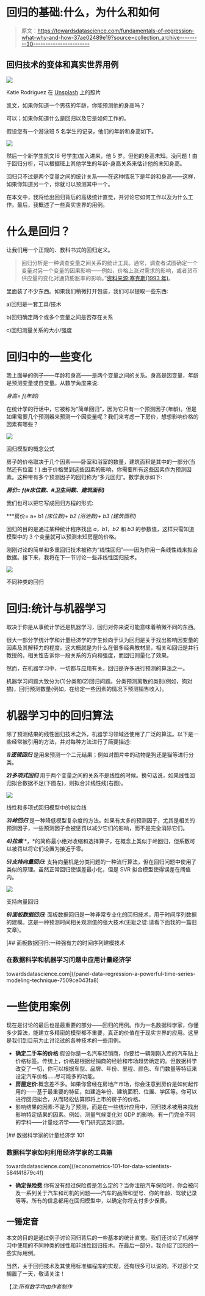 # 回归的基础:什么，为什么和如何

> 原文：<https://towardsdatascience.com/fundamentals-of-regression-what-why-and-how-37ae02489e19?source=collection_archive---------30----------------------->

## 回归技术的变体和真实世界用例

![](img/22b2ee26c63d5a82220405f9ca57197a.png)

Katie Rodriguez 在 [Unsplash](https://unsplash.com?utm_source=medium&utm_medium=referral) 上的照片

凯文，如果你知道一个男孩的年龄，你能预测他的身高吗？

可以；如果你知道什么是回归以及它是如何工作的。

假设您有一个游泳班 5 名学生的记录，他们的年龄和身高如下。

![](img/29c178081b90b6a62798255819161e43.png)

然后一个新学生凯文(6 号学生)加入进来，他 5 岁。但他的身高未知。没问题！由于回归分析，可以根据班上其他学生的年龄-身高关系来估计他的未知身高。

回归只不过是两个变量之间的统计关系——在这种情况下是年龄和身高——这样，如果你知道另一个，你就可以预测其中一个。

在本文中，我将给出回归背后的高级统计直觉，并讨论它如何工作以及为什么工作。最后，我概述了一些真实世界的用例。

# 什么是回归？

让我们用一个正规的、教科书式的回归定义。

> 回归分析是一种调查变量之间关系的统计工具。通常，调查者试图确定一个变量对另一个变量的因果影响——例如，价格上涨对需求的影响，或者货币供应量的变化对通货膨胀率的影响。”[资料来源:塞克斯(1993 年)](https://chicagounbound.uchicago.edu/cgi/viewcontent.cgi?article=1050&context=law_and_economics)。

里面装了不少东西。如果我们稍微打开包装，我们可以提取一些东西:

a)回归是一套工具/技术

b)回归确定两个或多个变量之间是否存在关系

c)回归测量关系的大小/强度

# 回归中的一些变化

我上面举的例子——年龄和身高——是两个变量之间的关系。身高是因变量，年龄是预测变量或自变量。从数学角度来说:

*身高= f(年龄)*

在统计学的行话中，它被称为“简单回归”，因为它只有一个预测因子(年龄)。但是如果需要几个预测器来预测一个因变量呢？我们来考虑一下房价，想想影响价格的因素有哪些？

![](img/36c71b177591344c01f0710f91983144.png)

回归模型的概念公式

房子的价格取决于几个因素——卧室和浴室的数量，建筑面积是其中的一部分(当然还有位置！).由于价格受到这些因素的影响，你需要所有这些因素作为预测因素。这种带有多个预测因子的回归称为“多元回归”。数学表示如下:

***房价= f(#床位数、#卫生间数、建筑面积)***

我们也可以把它写成回归方程的形式:

***房价= a+ b1 *(床位数)+ b2 *(浴池数)+ b3 *(建筑面积)***

回归的目的是通过某种统计程序找出 *a，b1，b2* 和 *b3* 的参数值，这样只需知道模型中的 3 个变量就可以预测未知房屋的价格。

刚刚讨论的简单和多重回归技术被称为“线性回归”——因为你用一条线性线来拟合数据。接下来，我将在下一节讨论一些非线性回归技术。

![](img/f308f01232e6d7ca9148334c4ab7a639.png)

不同种类的回归

# 回归:统计与机器学习

取决于你是从事统计学还是机器学习，回归对你来说可能意味着稍微不同的东西。

很大一部分学统计学和计量经济学的学生倾向于认为回归是关于找出影响因变量的因素及其解释力的程度。这大概就是为什么在很多经典教材里，相关和回归是并行教授的。相关性告诉你一段关系的方向和强度，而回归则量化了效果。

然而，在机器学习中，一切都与应用有关。回归是许多进行预测的算法之一。

机器学习问题大致分为(1)分类和(2)回归问题。分类预测离散的类别(例如，狗对猫)，回归预测数量(例如，在给定一些因素的情况下预测销售收入)。

# 机器学习中的回归算法

除了预测结果的线性回归技术之外，机器学习领域还使用了广泛的算法。以下是一些经常被引用的方法，并对每种方法进行了简要描述:

***1)逻辑回归*** 是用来预测一个二元结果；例如对图片中的动物是狗还是猫等进行分类。

***2)多项式回归*** 用于两个变量之间的关系不是线性的时候。换句话说，如果线性回归拟合数据不足(下图左)，则拟合非线性线(右图)。

![](img/41dae83144e4a12f1154a1354213d2d6.png)

线性和多项式回归模型中的拟合线

***3)岭回归*** 是一种降低模型复杂度的方法。如果有太多的预测因子，尤其是相关的预测因子，一些预测因子会被惩罚以减少它们的影响，而不是完全消除它们。

***4)拉索*** *，*的简称最小绝对收缩和选择算子，在概念上类似于岭回归，但系数可以被罚以将它们设置为接近于零。

***5)支持向量回归:*** 支持向量机是分类问题的一种流行算法，但在回归问题中使用了类似的原理。虽然正常回归使误差最小化，但是 SVR 拟合模型使得误差在阈值内。

![](img/707bb0d38237e4f2bfa27a339102c401.png)

支持向量回归

***6)面板数据回归:*** 面板数据回归是一种非常专业化的回归技术，用于时间序列数据的建模。这是一种预测时间相关观测值的强大技术(无耻之徒:请看下面我的一篇旧文章)。

[](/panel-data-regression-a-powerful-time-series-modeling-technique-7509ce043fa8) [## 面板数据回归:一种强有力的时间序列建模技术

### 在数据科学和机器学习问题中应用计量经济学

towardsdatascience.com](/panel-data-regression-a-powerful-time-series-modeling-technique-7509ce043fa8) 

# 一些使用案例

现在是讨论的最后也是最重要的部分——回归的用例。作为一名数据科学家，你懂多少算法，能建立多精密的模型都不重要，真正的价值在于现实世界的应用。这里是我们到目前为止讨论过的各种技术的一些用例。

*   **确定二手车的价格**:假设你是一名汽车经销商，你要给一辆刚刚入库的汽车贴上价格标签。传统上，价格是根据经销商的经验和市场趋势确定的。但数据科学改变了一切，你可以根据车型、品牌、年份、里程、颜色、车门数量等特征来设定汽车价格…..尽可能多的功能。
*   **房屋定价**:概念差不多。如果你曾经在房地产市场，你会注意到房价是如何起作用的——基于最重要的特征，如建造年份、建筑面积、位置、学区等。你可以进行回归拟合，从而轻松估算即将上市的房子的价格。
*   影响结果的因素:不是为了预测，而是在一些统计应用中，回归技术被用来找出影响特定结果的因素。例如，测量气候变化对 GDP 的影响。有一门完全不同的学科——计量经济学——专门研究这类问题。

[](/econometrics-101-for-data-scientists-584f4f879c4f) [## 数据科学家的计量经济学 101

### 数据科学家如何利用经济学家的工具箱

towardsdatascience.com](/econometrics-101-for-data-scientists-584f4f879c4f) 

*   **确定保险费**:你有没有想过保险费是怎么定的？当你注册汽车保险时，你会被问及一系列关于汽车和司机的问题——汽车的品牌和型号、你的年龄、驾驶记录等等。所有的信息都用在回归模型中，以确定你将支付多少保费。

## 一锤定音

本文的目的是通过例子讨论回归背后的一些基本的统计直觉。我们还讨论了机器学习中使用的不同种类的线性和非线性回归技术。在最后一部分，我介绍了回归的一些实际用例。

当然，关于回归技术及其使用标准编程库的实现，还有很多可以说的。不过那个又搁置了一天，敬请关注！

【*注:所有数字均由作者制作*